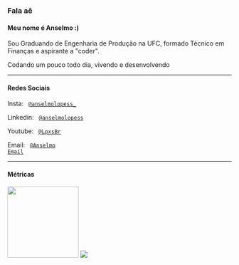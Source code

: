 ### Fala aê

#### Meu nome é Anselmo :)

Sou Graduando de Engenharia de Produção na UFC, formado Técnico em Finanças e aspirante a "coder".

Codando um pouco todo dia, vivendo e desenvolvendo

----
<div align="left">
  
  #### Redes Sociais
  
  Insta: <code> [@anselmolopess_](https://www.instagram.com/anselmolopess_) </code>
  
  Linkedin: <code> [@anselmolopess](https://www.linkedin.com/in/anselmolopess/) </code>
  
  Youtube: <code> [@LpxsBr](https://www.youtube.com/channel/UCkPDAOFZlw2mVkqwdgXS2iQ) </code>
  
  Email: <code> [@Anselmo Email](mailto:anselmolopes.an@gmail.com) </code>
    
 </div>

----

<div align="left">
  
  #### Métricas
  
  <img height="160em" src="https://github-readme-stats.vercel.app/api?username=Lpxsbr&show_icons=true&theme=cobalt&include_all_commits=true&count_private=true"/>
  <img heigth=180em src="https://github-readme-stats.vercel.app/api/top-langs/?username=Lpxsbr&layout=compact&theme=dracula">
</div>
